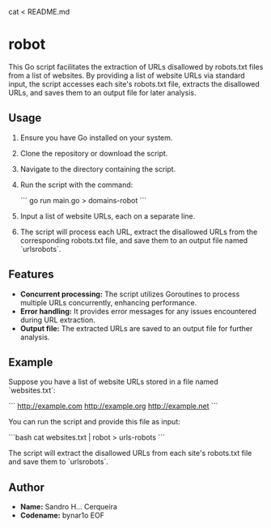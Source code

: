 cat <<EOF > README.md
# robot

This Go script facilitates the extraction of URLs disallowed by robots.txt files from a list of websites. By providing a list of website URLs via standard input, the script accesses each site's robots.txt file, extracts the disallowed URLs, and saves them to an output file for later analysis.

## Usage

1. Ensure you have Go installed on your system.
2. Clone the repository or download the script.
3. Navigate to the directory containing the script.
4. Run the script with the command:

   \`\`\`
   go run main.go > domains-robot
   \`\`\`

5. Input a list of website URLs, each on a separate line.
6. The script will process each URL, extract the disallowed URLs from the corresponding robots.txt file, and save them to an output file named \`urlsrobots\`.

## Features

- **Concurrent processing:** The script utilizes Goroutines to process multiple URLs concurrently, enhancing performance.
- **Error handling:** It provides error messages for any issues encountered during URL extraction.
- **Output file:** The extracted URLs are saved to an output file for further analysis.

## Example

Suppose you have a list of website URLs stored in a file named \`websites.txt\`:

\`\`\`
http://example.com
http://example.org
http://example.net
\`\`\`

You can run the script and provide this file as input:

\`\`\`bash
cat websites.txt | robot > urls-robots
\`\`\`

The script will extract the disallowed URLs from each site's robots.txt file and save them to \`urlsrobots\`.

## Author

- **Name:** Sandro H... Cerqueira
- **Codename:** bynar1o
EOF



